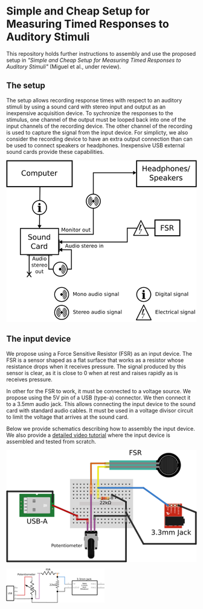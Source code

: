 # Simple and Cheap Setup for Measuring Timed Responses to Auditory Stimuli

This repository holds further instructions to assembly and use the proposed
setup in _"Simple and Cheap Setup for Measuring Timed Responses 
to Auditory Stimuli"_ (Miguel et al., under review). 

## The setup

The setup allows recording response times with respect to an auditory stimuli
by using a sound card with stereo input and output as an inexpensive
acquisition device. To sychronize the responses to the stimulus, one channel of
the output must be looped back into one of the input channels of the recording
device. The other channel of the recording is used to capture the signal from
the input device. For simplicty, we also consider the recording device to have
an extra output connection than can be used to connect speakers or headphones.
Inexpensive USB external sound cards provide these capabilities.

![Schematic of the connections](imgs/connections.png)

## The input device

We propose using a Force Sensitive Resistor (FSR) as an input device. The FSR
is a sensor shaped as a flat surface that works as a resistor whose resistance
drops when it receives pressure. The signal produced by this sensor is clear,
as it is close to 0 when at rest and raises rapidly as is receives pressure.

In other for the FSR to work, it must be connected to a voltage source. We
propose using the 5V pin of a USB (type-a) connector. We then connect it to
a 3.5mm audio jack. This allows connecting the input device to the sound card
with standard audio cables. It must be used in a voltage divisor circuit to
limit the voltage that arrives at the sound card. 

Below we provide schematics describing how to assembly the input device.
We also provide a [detailed video tutorial](https://youtu.be/izlDvdF4nxw) where the input device is
assembled and tested from scratch.

![Schematic of component assembly for FSR input device](imgs/fsr-pos-tunnable_bb.png)

![Schematic of electronic connections for FSR input device](imgs/fsr-pos-tunnable_schem.png)
